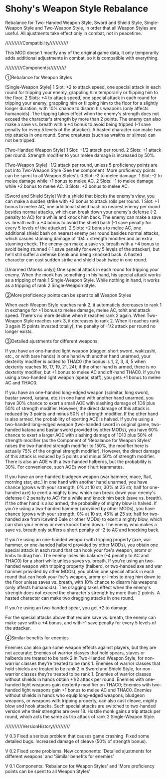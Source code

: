# Shohy's Weapon Style Rebalance

Rebalance for Two-Handed Weapon Style, Sword and Shield Style, Single-Weapon Style and Two-Weapon Style, in order that all Weapon Styles are useful.
All ajustments take effect only in combat, not in peacetime.


///////////Compatibility////////////

This MOD doesn't modify any of the original game data, it only temporarily adds additional adjustments in combat, so it is compatible with everything.

///////////Components///////////

①Rebalance for Weapon Styles

[Single-Weapon Style]
1 Slot: +2 to attack speed, one special attack in each round for tripping your enemy, grappling him temporarily or flipping him to the floor. 
2 Slots: +4 to attack speed, one special attack in each round for tripping your enemy, grappling him or flipping him to the floor for a slightly longer duration, with 10% chance to disarm his weapons (only affects humanoids). 
The tripping takes effect when the enemy's strength does not exceed the character's strength by more than 2 points. The enemy can also make a save vs. breath with a +4 bonus to avoid being tripped (-1 save penalty for every 5 levels of the attacker).
A hasted character can make two trip attacks in one round.
Some creatures (such as wraiths or slimes) can not be tripped.

[Two-Handed Weapon Style]
1 Slot: +1/2 attack per round.
2 Slots: +1 attack per round.
Strength modifier to your melee damage is increased by 50%.

[Two-Weapon Style]
-1/2 attack per round, unless 5 proficiency points are put into Two-Weapon Style (See the component 'More proficiency points can be spent to all Weapon Styles').
0 Slot: -2 to melee damage.
1 Slot: -2 to melee damage while +1 bonus to melee AC.
2 Slots: -1 to melee damage while +2 bonus to melee AC.
3 Slots: +2 bonus to melee AC.

[Sword and Shield Style]
With a shield that blocks the enemy's view, you can make a sudden strike with +2 bonus to attack rolls per round.
1 Slot: +1 bonus to melee AC, one additional shield bash on nearest enemy per round besides normal attacks, which can break down your enemy's defense (-2 penalty to AC) for a while and knock him back. The enemy can make a save vs. breath with a +4 bonus to avoid the shield bash (-1 save penalty for every 5 levels of the attacker).
2 Slots: +2 bonus to melee AC, one additional shield bash on nearest enemy per round besides normal attacks, which casues stunning damage of 1D4 + strength modifier and an extra stunning check.  The enemy can make a save vs. breath with a +4 bonus to avoid being stunned (-1 save penalty for every 5 levels of the attacker), but he'll still suffer a defense break and being knocked back.
A hasted character can cast sudden strike and shield bash twice in one round.

[Unarmed (Monks only)]
One special attack in each round for tripping your enemy. When the monk has something in his hand, his special attack works as a tripping of rank 1 Single-Weapon Style. While nothing in hand, it works as a tripping of rank 2 Single-Weapon Style.


②More proficiency points can be spent to all Weapon Styles

When each Weapon Style reaches rank 2, it automaticly decreases to rank 1 in exchange for +1 bonus to melee damage, melee AC, tohit and attack speed. There's no more decline when it reaches rank 2 again.
When Two-Weapon Style reaches rank 3, it decreases to rank 2. When it reaches rank 3 again (5 points invested totally), the penalty of -1/2 attack per round no longer exists.


③Detailed ajustments for different weapons

If you have an one-handed light weapon (dagger, short sword, wakizashi, etc., or with bare hands) in one hand with another hand unarmed, your dexterity modifier is added to THAC0 (the bonus is 1, 2, 3, 4, 5 when dexterity reaches 16, 17, 19, 21, 24); if the other hand is armed, there is no dexterity modifier, but +1 bonus to melee AC and off-hand THAC0. 
If you're using a two-handed light weapon (spear, staff), you gets +1 bonus to melee AC and THAC0.

If you have an one-handed long-edged weapon (scimitar, long sword, bastar sword, katana, etc.) in one hand with another hand unarmed, you have 30% chance to exert a small AOE with slashing damage of 1D6 plus 50% of strength modifier. However, the direct damage of this attack is reduced by 3 points and minus 50% of strength modifier. If the other hand is also armed, the probability of exerting AOE is halved. 
If you're using a two-handed long-edged weapon (two-handed sword in original game, two-handed katana and bastar sword provided by other MODs),  you have 60% chance to exert a larger AOE with slashing damage of 1D10 plus 50% of strength modifier (as the Component of 'Rebalance for Weapon Styles' raises the two-handed strength modifier to 150%, the modifier here is actually 75% of the original strength modifier). However, the direct damage of this attack is reduced by 5 points and minus 50% of strength modifier.
There is also an AOE with a two-handed halberds, but the probability is 30%.
For convenience, such AOEs won't hurt teammates.

If you have an one-handed bludgeon weapon (war hammer, mace, flail, morning star, etc.) in one hand with another hand unarmed, you have chance (grows with your strength, 0% at 10 str, 30% at 25 str, half for one-handed axe) to exert a mighty blow, which can break down your enemy's defense (-2 penalty to AC) for a while and knock him back (save vs. breath). If the other hand is also armed, the probability of mighty blow is halved. 
If you're using a two-handed hammer (provided by other MODs), you have chance (grows with your strength, 0% at 10 str, 45% at 25 str, half for two-handed axe from Icewind Dale or other MODs) to exert a mighty blow, which can stun your enemy or even knock them down. The enemy who makes a save vs. breath only suffers a short penalty of -2 to AC and knocking back.

If you're using an one-handed weapon with tripping property (axe, war hammer, or one-handed halberd provided by other MODs), you obtain one special attack in each round that can hook your foe's weapon, aromr or limbs to drag him. The enemy loses his balance (-4 penalty to AC and THAC0) for a short while unless saves vs. breath.
If you're using an two-handed weapon with tripping property (halberd, or two-handed axe and war hammer provided by other MODs), you obtain one special attack in each round that can hook your foe's weapon, aromr or limbs to drag him down to the floor unless saves vs. breath, with 10% chance to disarm his weapons (only affects humanoids). 
The dragging takes effect when the enemy's strength does not exceed the character's strength by more than 2 points.
A hasted character can make two dragging attacks in one round.

If you're using an two-handed spear, you get +2 to damage.

For the special attacks above that require save vs. breath, the enemy can make save with a +4 bonus, and with -1 save penalty for every 5 levels of the attacker.


④Similar benefits for enemies

Enemies can also gain some weapon effects against players, but they are not accurate: 
Enemies of warrior classes that hold spears, staves or halberds are treated to be rank 2 in Two-Handed Weapon Style, for non-warrior classes they're treated to be rank 1.
Enemies of warrior classes that hold shields are treated to be rank 2 in Sword and Shield Style, for non-warrior classes they're treated to be rank 1.
Enemies of warrior classes without shields in hands obtain +1/2 attack per round.
Enemies with one-handed light weapons gain dexterity modifier on THAC0; Enemies with two-handed light weapons gain +1 bonus to melee AC and THAC0.
Enemies without shields in hands who equip long-edged weapons, bludgeon weapons, or weapons with tripping property, can also cast cleave, mighty blow and hook attacks. Such special attacks are switched to two-handed version whe their strengths are over 18.
Hostile monk gains a trip attack per round, which acts the same as trip attack of rank 2 Single-Weapon Style.


///////////VersionHistory///////////

V 0.3
Fixed a serious problem that causes game crashing. 
Fixed some detailed bugs. 
Increased damage of cleave (50% of strength bonus).

V 0.2
Fixed some problems. 
New components: 'Detailed ajustments for different weapons' and 'Similar benefits for enemies'

V 0.1
Components: 'Rebalance for Weapon Styles' and 'More proficiency points can be spent to all Weapon Styles'